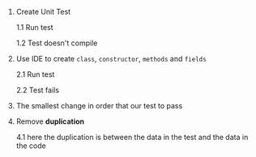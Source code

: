 1. Create Unit Test
   
   1.1 Run test 
   
   1.2 Test doesn't compile
   
2. Use IDE to create `class`, `constructor`, `methods` and `fields`

   2.1 Run test
   
   2.2 Test fails

3. The smallest change in order that our test to pass

4. Remove **duplication**
   
   4.1 here the duplication is between the data in the test and the data in the code